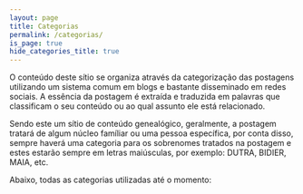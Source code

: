 ```yaml
---
layout: page
title: Categorias
permalink: /categorias/
is_page: true
hide_categories_title: true
---
```


O conteúdo deste sítio se organiza através da categorização das postagens utilizando um sistema comum em blogs e bastante disseminado em redes sociais. A essência da postagem é extraída e traduzida em palavras  que classificam o seu conteúdo ou ao qual assunto ele está relacionado.

Sendo este um sítio de conteúdo genealógico, geralmente, a postagem tratará de algum núcleo famíliar ou uma pessoa específica, por conta disso, sempre haverá uma categoria para os sobrenomes tratados na postagem e estes estarão sempre em letras maiúsculas, por exemplo: DUTRA, BIDIER, MAIA, etc.

Abaixo, todas as categorias utilizadas até o momento: